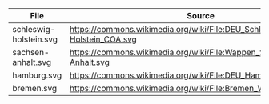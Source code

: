 |File|Source|
|-|-|
|schleswig-holstein.svg|https://commons.wikimedia.org/wiki/File:DEU_Schleswig-Holstein_COA.svg|
|sachsen-anhalt.svg|https://commons.wikimedia.org/wiki/File:Wappen_Sachsen-Anhalt.svg|
|hamburg.svg|https://commons.wikimedia.org/wiki/File:DEU_Hamburg_COA.svg|
|bremen.svg|https://commons.wikimedia.org/wiki/File:Bremen_Wappen(Mittel).svg|
